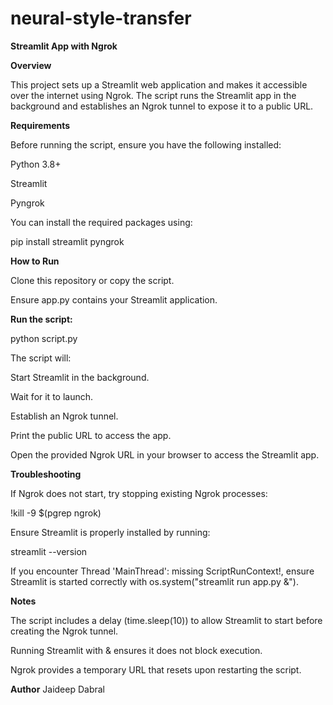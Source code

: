 # neural-style-transfer
**Streamlit App with Ngrok**

**Overview**

This project sets up a Streamlit web application and makes it accessible over the internet using Ngrok. The script runs the Streamlit app in the background and establishes an Ngrok tunnel to expose it to a public URL.

**Requirements**

Before running the script, ensure you have the following installed:

Python 3.8+

Streamlit

Pyngrok

You can install the required packages using:

pip install streamlit pyngrok

**How to Run**

Clone this repository or copy the script.

Ensure app.py contains your Streamlit application.

**Run the script:**

python script.py

The script will:

Start Streamlit in the background.

Wait for it to launch.

Establish an Ngrok tunnel.

Print the public URL to access the app.

Open the provided Ngrok URL in your browser to access the Streamlit app.

**Troubleshooting**

If Ngrok does not start, try stopping existing Ngrok processes:

!kill -9 $(pgrep ngrok)

Ensure Streamlit is properly installed by running:

streamlit --version

If you encounter Thread 'MainThread': missing ScriptRunContext!, ensure Streamlit is started correctly with os.system("streamlit run app.py &").

**Notes**

The script includes a delay (time.sleep(10)) to allow Streamlit to start before creating the Ngrok tunnel.

Running Streamlit with & ensures it does not block execution.

Ngrok provides a temporary URL that resets upon restarting the script.

**Author**
Jaideep Dabral
